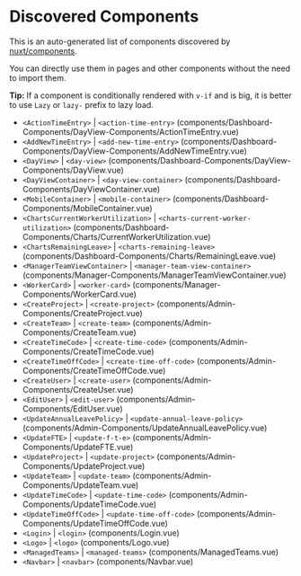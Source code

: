 # Discovered Components

This is an auto-generated list of components discovered by [nuxt/components](https://github.com/nuxt/components).

You can directly use them in pages and other components without the need to import them.

**Tip:** If a component is conditionally rendered with `v-if` and is big, it is better to use `Lazy` or `lazy-` prefix to lazy load.

- `<ActionTimeEntry>` | `<action-time-entry>` (components/Dashboard-Components/DayView-Components/ActionTimeEntry.vue)
- `<AddNewTimeEntry>` | `<add-new-time-entry>` (components/Dashboard-Components/DayView-Components/AddNewTimeEntry.vue)
- `<DayView>` | `<day-view>` (components/Dashboard-Components/DayView-Components/DayView.vue)
- `<DayViewContainer>` | `<day-view-container>` (components/Dashboard-Components/DayViewContainer.vue)
- `<MobileContainer>` | `<mobile-container>` (components/Dashboard-Components/MobileContainer.vue)
- `<ChartsCurrentWorkerUtilization>` | `<charts-current-worker-utilization>` (components/Dashboard-Components/Charts/CurrentWorkerUtilization.vue)
- `<ChartsRemainingLeave>` | `<charts-remaining-leave>` (components/Dashboard-Components/Charts/RemainingLeave.vue)
- `<ManagerTeamViewContainer>` | `<manager-team-view-container>` (components/Manager-Components/ManagerTeamViewContainer.vue)
- `<WorkerCard>` | `<worker-card>` (components/Manager-Components/WorkerCard.vue)
- `<CreateProject>` | `<create-project>` (components/Admin-Components/CreateProject.vue)
- `<CreateTeam>` | `<create-team>` (components/Admin-Components/CreateTeam.vue)
- `<CreateTimeCode>` | `<create-time-code>` (components/Admin-Components/CreateTimeCode.vue)
- `<CreateTimeOffCode>` | `<create-time-off-code>` (components/Admin-Components/CreateTimeOffCode.vue)
- `<CreateUser>` | `<create-user>` (components/Admin-Components/CreateUser.vue)
- `<EditUser>` | `<edit-user>` (components/Admin-Components/EditUser.vue)
- `<UpdateAnnualLeavePolicy>` | `<update-annual-leave-policy>` (components/Admin-Components/UpdateAnnualLeavePolicy.vue)
- `<UpdateFTE>` | `<update-f-t-e>` (components/Admin-Components/UpdateFTE.vue)
- `<UpdateProject>` | `<update-project>` (components/Admin-Components/UpdateProject.vue)
- `<UpdateTeam>` | `<update-team>` (components/Admin-Components/UpdateTeam.vue)
- `<UpdateTimeCode>` | `<update-time-code>` (components/Admin-Components/UpdateTimeCode.vue)
- `<UpdateTimeOffCode>` | `<update-time-off-code>` (components/Admin-Components/UpdateTimeOffCode.vue)
- `<Login>` | `<login>` (components/Login.vue)
- `<Logo>` | `<logo>` (components/Logo.vue)
- `<ManagedTeams>` | `<managed-teams>` (components/ManagedTeams.vue)
- `<Navbar>` | `<navbar>` (components/Navbar.vue)
